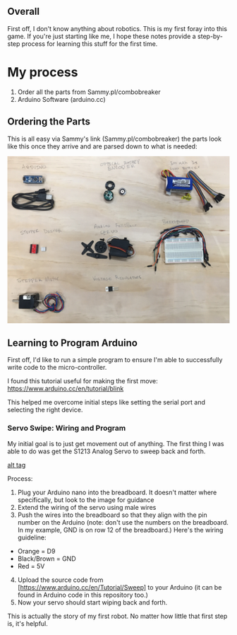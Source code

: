 ## Overall

First off, I don't know anything about robotics. This is my first foray into this game. If you're just starting like me, I hope these notes provide a step-by-step process for learning this stuff for the first time.

# My process

1. Order all the parts from Sammy.pl/combobreaker
2. Arduino Software (arduino.cc)


## Ordering the Parts

This is all easy via Sammy's link (Sammy.pl/combobreaker) the parts look like this once they arrive and are parsed down to what is needed:

![alt tag](https://github.com/iarobinson/combobreaker/blob/master/ian_notes/image/01combobreaker_parts.jpg)

## Learning to Program Arduino

First off, I'd like to run a simple program to ensure I'm able to successfully write code to the micro-controller.

I found this tutorial useful for making the first move:
https://www.arduino.cc/en/tutorial/blink

This helped me overcome initial steps like setting the serial port and selecting the right device.

### Servo Swipe: Wiring and Program

My initial goal is to just get movement out of anything. The first thing I was able to do was get the S1213 Analog Servo to sweep back and forth.

[alt tag](https://raw.githubusercontent.com/iarobinson/combobreaker/master/ian_notes/image/03servo_wiring.jpg)

Process:
1. Plug your Arduino nano into the breadboard. It doesn't matter where specifically, but look to the image for guidance
2. Extend the wiring of the servo using male wires
3. Push the wires into the breadboard so that they align with the pin number on the Arduino (note: don't use the numbers on the breadboard. In my example, GND is on row 12 of the breadboard.) Here's the wiring guideline:
- Orange      = D9
- Black/Brown = GND
- Red         = 5V
4. Upload the source code from [https://www.arduino.cc/en/Tutorial/Sweep] to your Arduino (it can be found in Arduino code in this repository too.)
5. Now your servo should start wiping back and forth.

This is actually the story of my first robot. No matter how little that first step is, it's helpful.

##
